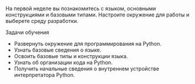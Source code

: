 На первой неделе вы познакомитесь с языком, основными конструкциями и базовыми типами. Настроите окружение для работы и выберете среду разработки.

Задачи обучения
* Развернуть окружение для программирования на Python.
* Узнать базовые сведения о языке.
* Освоить базовые типы и конструкции языка.
* Узнать об организации кода на Python.
* Получить начальные сведения о внутреннем устройстве интерпретатора Python.